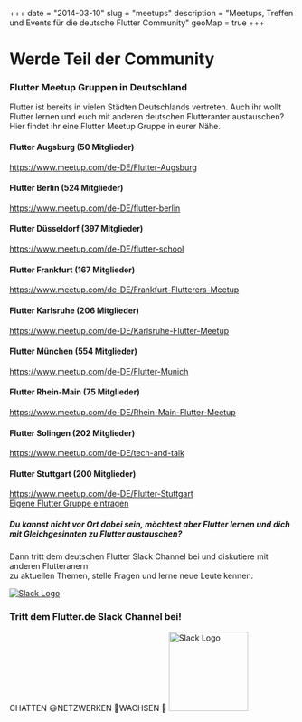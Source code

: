 +++
date = "2014-03-10"
slug = "meetups"
description = "Meetups, Treffen und Events für die deutsche Flutter Community"
geoMap = true
+++

<script>
    var mymap = L.map('meetupmap').setView([51.355, 9.086], 6);
    L.tileLayer('https://api.tiles.mapbox.com/v4/{id}/{z}/{x}/{y}.png?access_token={accessToken}', {
        attribution: 'Map data &copy; <a href="https://www.openstreetmap.org/">OpenStreetMap</a> contributors, <a href="https://creativecommons.org/licenses/by-sa/2.0/">CC-BY-SA</a>, Imagery © <a href="https://www.mapbox.com/">Mapbox</a>',
        maxZoom: 18,
        id: 'mapbox.light',
        accessToken: 'pk.eyJ1IjoiY29vZG9vIiwiYSI6ImNqeWU0M3pkejB5czMzbXA4NHAzc2JiMTgifQ.lA4DZo3KzPhVDucEqu-NxA'
    }).addTo(mymap);
    var augsburg = L.marker([48.3584, 10.8614]).bindPopup("<a href='https://www.meetup.com/de-DE/Flutter-Augsburg' target='_blank' rel='noopener'><b>Flutter Augsburg</b><br></a>").addTo(mymap);
    var berlin = L.marker([52.5173, 13.3889]).bindPopup("<a href='https://www.meetup.com/de-DE/flutter-berlin' target='_blank' rel='noopener'><b>Flutter Berlin</b><br></a>").addTo(mymap);
    var duesseldorf = L.marker([51.2217, 6.7762]).bindPopup("<a href='https://www.meetup.com/de-DE/flutter-school' target='_blank' rel='noopener'><b>Flutter Düsseldorf</b><br></a>").addTo(mymap);
    var frankfurt = L.marker([50.1109, 8.6821]).bindPopup("<a href='https://www.meetup.com/de-DE/Frankfurt-Flutterers-Meetup' target='_blank' rel='noopener'><b>Flutter Frankfurt</b><br></a>").addTo(mymap);
    var hamburg = L.marker([53.5506, 10.0007]).bindPopup("<a href='https://www.meetup.com/de-DE/Flutter-Hamburg' target='_blank' rel='noopener'><b>Flutter Hamburg</b><br></a>").addTo(mymap);
    var karlsruhe = L.marker([49.0068, 8.4034]).bindPopup("<a href='https://www.meetup.com/de-DE/Karlsruhe-Flutter-Meetup' target='_blank' rel='noopener'><b>Flutter Karlsruhe</b><br></a>").addTo(mymap);
    var muenchen = L.marker([48.13710, 11.57538]).bindPopup("<a href='https://www.meetup.com/de-DE/Flutter-Munich' target='_blank' rel='noopener'><b>Flutter München</b><br></a>").addTo(mymap);
    var mainz = L.marker([50.0015, 8.2763]).bindPopup("<a href='https://www.meetup.com/de-DE/Rhein-Main-Flutter-Meetup' target='_blank' rel='noopener'><b>Flutter Rhein-Main/Mainz</b><br></a>").addTo(mymap);
    var solingen = L.marker([51.17125, 7.08390]).bindPopup("<a href='https://www.meetup.com/de-DE/tech-and-talk' target='_blank' rel='noopener'><b>Flutter Solingen</b><br></a>").addTo(mymap);
    var stuttgart = L.marker([48.7787, 9.1800]).bindPopup("<a href='https://www.meetup.com/de-DE/Flutter-Stuttgart' target='_blank' rel='noopener'><b>Flutter Stuttgart</b><br></a>").addTo(mymap);
    var geojsonFeature = { "type": "FeatureCollection", "features": [{ "type": "Feature", "properties": { "scalerank": 1, "featurecla": "Admin-0 country", "labelrank": 2, "sovereignt": "Germany", "sov_a3": "DEU", "adm0_dif": 0, "level": 2, "type": "Sovereign country", "admin": "Germany", "adm0_a3": "DEU", "geou_dif": 0, "geounit": "Germany", "gu_a3": "DEU", "su_dif": 0, "subunit": "Germany", "su_a3": "DEU", "brk_diff": 0, "name": "Germany", "name_long": "Germany", "brk_a3": "DEU", "brk_name": "Germany", "brk_group": null, "abbrev": "Ger.", "postal": "D", "formal_en": "Federal Republic of Germany", "formal_fr": null, "note_adm0": null, "note_brk": null, "name_sort": "Germany", "name_alt": null, "mapcolor7": 2, "mapcolor8": 5, "mapcolor9": 5, "mapcolor13": 1, "pop_est": 82329758, "gdp_md_est": 2918000, "pop_year": -99, "lastcensus": 2011, "gdp_year": -99, "economy": "1. Developed region: G7", "income_grp": "1. High income: OECD", "wikipedia": -99, "fips_10": null, "iso_a2": "DE", "iso_a3": "DEU", "iso_n3": "276", "un_a3": "276", "wb_a2": "DE", "wb_a3": "DEU", "woe_id": -99, "adm0_a3_is": "DEU", "adm0_a3_us": "DEU", "adm0_a3_un": -99, "adm0_a3_wb": -99, "continent": "Europe", "region_un": "Europe", "subregion": "Western Europe", "region_wb": "Europe & Central Asia", "name_len": 7, "long_len": 7, "abbrev_len": 4, "tiny": -99, "homepart": 1, "filename": "DEU.geojson" }, "geometry": { "type": "MultiPolygon", "coordinates": [[[[14.1982421875, 53.919042968750034], [14.213671875000045, 53.870751953124966], [14.172167968750017, 53.874365234375006], [14.04833984375, 53.86308593750002], [13.92578125, 53.879052734374966], [13.902148437500074, 53.93896484375], [13.921679687500045, 53.996630859375045], [13.872460937500051, 54.03627929687502], [13.827148437499972, 54.059570312499964], [13.820410156250034, 54.09282226562502], [13.827734375, 54.12724609374999], [14.038867187500045, 54.03457031250005], [14.211425781250028, 53.95034179687502], [14.1982421875, 53.919042968750034]]], [[[11.282812500000063, 54.41796875], [11.129296875000051, 54.41601562500003], [11.070703125000023, 54.45600585937501], [11.01171875, 54.46616210937503], [11.043457031250057, 54.51547851562503], [11.0849609375, 54.533398437499955], [11.233593750000068, 54.50126953124999], [11.2802734375, 54.438378906249966], [11.282812500000063, 54.41796875]]], [[[13.709179687500011, 54.382714843749994], [13.734179687500044, 54.31542968749997], [13.707324218750074, 54.281152343749994], [13.594921875000011, 54.33818359374999], [13.48203125, 54.33740234375], [13.414550781250028, 54.24956054687496], [13.364355468750034, 54.245849609375], [13.190039062500034, 54.32563476562501], [13.162109375000028, 54.36455078125001], [13.156347656250006, 54.396923828124955], [13.18125, 54.508984374999955], [13.176660156250051, 54.544238281250045], [13.231445312500028, 54.582763671875], [13.239941406250068, 54.63842773437506], [13.336816406249994, 54.697119140625], [13.422753906250021, 54.699316406250006], [13.45009765625008, 54.649609375], [13.491210937500028, 54.615380859374966], [13.636035156250044, 54.57700195312506], [13.65761718750008, 54.55957031249997], [13.670703125000074, 54.53544921875001], [13.603320312500045, 54.488183593749994], [13.58046875000008, 54.463964843750034], [13.601855468749989, 54.425146484375034], [13.709179687500011, 54.382714843749994]]], [[[8.587890625000028, 54.71269531249999], [8.548925781250063, 54.688183593749976], [8.453808593750068, 54.69106445312502], [8.400390625, 54.714111328125], [8.417675781250068, 54.73867187500005], [8.46816406250005, 54.757421875000034], [8.50996093750004, 54.76030273437502], [8.573437500000011, 54.748730468749955], [8.587890625000028, 54.71269531249999]]], [[[9.254980468750034, 54.808007812500044], [9.341992187499983, 54.806298828124966], [9.49873046875004, 54.84042968749998], [9.615820312500004, 54.85541992187501], [9.661230468750006, 54.834375], [9.725, 54.82553710937497], [9.739746093750028, 54.82553710937497], [9.745898437500045, 54.80717773437495], [9.892285156250011, 54.780615234375055], [9.953808593750011, 54.73828125000005], [10.022167968750011, 54.673925781250006], [10.028808593750028, 54.58129882812506], [9.941308593750051, 54.51464843750006], [9.86865234375, 54.47246093749999], [10.143457031250021, 54.488427734375044], [10.17080078125008, 54.45019531249997], [10.212402343750028, 54.408935546875], [10.360449218750006, 54.43833007812506], [10.731542968750006, 54.316259765625055], [10.95595703125008, 54.375683593749976], [11.013378906250066, 54.379150390624964], [11.064355468750051, 54.28051757812506], [11.008593750000074, 54.18115234374997], [10.810742187500068, 54.075146484374955], [10.854589843750034, 54.00981445312495], [10.917773437500045, 53.99531250000004], [11.104296875000017, 54.00917968750002], [11.39960937500004, 53.94462890625001], [11.461132812500068, 53.964746093750016], [11.700585937500078, 54.11352539062506], [11.796289062500051, 54.14545898437498], [12.111328125, 54.168310546875006], [12.16865234375004, 54.22587890625002], [12.296289062500023, 54.283789062500006], [12.378515625, 54.347021484375006], [12.575390625000038, 54.4673828125], [12.779101562500074, 54.44570312500005], [12.898046875000063, 54.42265625], [13.028613281250017, 54.411035156249994], [13.147460937500057, 54.28271484375005], [13.448046875000017, 54.14086914062503], [13.72421875000006, 54.15322265624996], [13.822265625000057, 54.019042968749964], [13.865527343750074, 53.85336914062498], [13.950390625000038, 53.801367187500034], [14.025, 53.76743164062506], [14.25, 53.73188476562501], [14.258886718750006, 53.729638671874994], [14.266113281250057, 53.707128906250034], [14.279882812500032, 53.62475585937502], [14.29873046875005, 53.55644531249999], [14.41455078125, 53.28349609374996], [14.412304687500011, 53.216748046874955], [14.410937500000076, 53.19902343749999], [14.36855468750005, 53.105566406250034], [14.293164062500068, 53.026757812499966], [14.193652343750045, 52.982324218749994], [14.138867187500066, 52.93286132812503], [14.128613281250011, 52.87822265625002], [14.253710937500015, 52.78251953124996], [14.514062500000021, 52.64560546875003], [14.619433593750015, 52.52851562499998], [14.569726562499994, 52.431103515624955], [14.554589843750021, 52.35966796874996], [14.573925781250066, 52.31416015625001], [14.615625, 52.277636718750045], [14.679882812500068, 52.25], [14.705371093750015, 52.207470703124955], [14.692382812500027, 52.150048828124994], [14.704589843750027, 52.110205078125034], [14.752539062500032, 52.08183593750002], [14.748144531250034, 52.07080078124999], [14.724804687500068, 52.030859375000034], [14.69296875000006, 51.95800781250003], [14.674902343750034, 51.90483398437502], [14.601660156250034, 51.832373046875006], [14.623925781250023, 51.77080078124999], [14.681347656250013, 51.69819335937503], [14.72490234374999, 51.661718750000055], [14.73867187500005, 51.62714843750004], [14.7109375, 51.544921874999964], [14.724707031250063, 51.523876953124955], [14.905957031250042, 51.463330078124955], [14.935546875000027, 51.435351562500045], [14.953125, 51.37714843749998], [15.016601562499998, 51.25273437499995], [14.963867187499998, 51.09511718749999], [14.917480468750057, 51.008740234374976], [14.814257812499987, 50.871630859375045], [14.809375, 50.858984375000034], [14.797460937500032, 50.84233398437502], [14.76650390625005, 50.81831054687501], [14.72333984375004, 50.81469726562497], [14.658203125, 50.832617187500006], [14.613574218750044, 50.855566406250055], [14.623828125000015, 50.91474609375004], [14.595214843750057, 50.91860351562502], [14.559667968750006, 50.954931640625034], [14.545703124999989, 50.99394531249998], [14.50732421875, 51.009863281250034], [14.367285156250063, 51.02626953125002], [14.319726562500051, 51.03779296874995], [14.283203125, 51.029492187499955], [14.255859375, 51.00185546875002], [14.273339843750023, 50.97690429687498], [14.299414062500006, 50.95258789062501], [14.377050781250006, 50.91406249999997], [14.369042968750081, 50.89873046874996], [14.201757812500004, 50.86123046875005], [14.096484375000045, 50.82275390625003], [13.998437500000051, 50.80112304687506], [13.898535156250034, 50.76127929687502], [13.701367187500011, 50.716503906249955], [13.556738281250034, 50.70463867187504], [13.52656250000004, 50.692822265625004], [13.472558593750051, 50.61694335937503], [13.436132812499975, 50.60107421874997], [13.401171875000074, 50.60932617187498], [13.374609375000063, 50.621728515625016], [13.341015625000068, 50.611425781250055], [13.306054687500051, 50.58632812499999], [13.269531250000057, 50.57641601562503], [13.237695312500051, 50.576757812500006], [13.18115234375, 50.510498046875], [13.016406250000017, 50.490380859374994], [12.997070312499972, 50.45605468750003], [12.966796875000028, 50.41621093749998], [12.942675781249989, 50.40644531250004], [12.868261718750034, 50.422216796875055], [12.765429687500045, 50.43095703124996], [12.706445312500021, 50.409130859374955], [12.635546875000045, 50.39707031249998], [12.549023437500011, 50.393408203125034], [12.452636718749998, 50.349804687499955], [12.358593750000011, 50.27324218749999], [12.3056640625, 50.205712890624994], [12.27734375, 50.18144531250002], [12.231152343749983, 50.24487304687497], [12.174804687500057, 50.28837890624995], [12.134863281250006, 50.31093750000002], [12.099218750000034, 50.31098632812504], [12.089843749999972, 50.30175781250003], [12.089746093750051, 50.26855468749999], [12.12783203125008, 50.21342773437496], [12.175, 50.17583007812504], [12.182519531250021, 50.148046875000055], [12.207812500000045, 50.09750976562497], [12.276464843749977, 50.042333984375006], [12.38417968750008, 49.99858398437498], [12.457617187500034, 49.95551757812501], [12.512011718750015, 49.89580078125002], [12.5125, 49.87744140624999], [12.497558593749998, 49.85307617187502], [12.471875, 49.83007812500002], [12.450195312500028, 49.80014648437506], [12.390527343750051, 49.73964843749999], [12.408203125, 49.71318359375002], [12.45703125, 49.679785156250055], [12.500292968750015, 49.63969726562496], [12.555761718750034, 49.574853515624994], [12.632031250000038, 49.46123046875002], [12.68115234375, 49.41450195312501], [12.747851562500017, 49.36621093750003], [12.813378906250051, 49.32934570312497], [12.91669921875004, 49.33046875000002], [13.023730468750074, 49.260107421875006], [13.14052734375008, 49.15834960937505], [13.227832031250017, 49.11166992187503], [13.288769531250066, 49.09746093749999], [13.339062500000011, 49.06079101562497], [13.383691406250051, 49.00810546874999], [13.401171875000074, 48.97758789062499], [13.440722656250045, 48.95556640625002], [13.547656250000074, 48.95966796874998], [13.68496093750005, 48.87670898437506], [13.769921875000051, 48.81596679687501], [13.814746093750017, 48.76694335937498], [13.802929687500011, 48.74750976562501], [13.797460937500063, 48.686425781249994], [13.79882812499997, 48.62167968750006], [13.785351562499983, 48.58745117187502], [13.723925781249989, 48.542382812499966], [13.692187500000017, 48.53276367187496], [13.675195312500021, 48.523046875000034], [13.486621093750074, 48.58183593750002], [13.471679687500028, 48.57182617187501], [13.459863281250023, 48.564550781250034], [13.409375, 48.394140625000055], [13.374609375000063, 48.361376953125045], [13.322851562500004, 48.33125], [13.215234375000023, 48.301904296874994], [13.140429687500045, 48.289941406249966], [13.082128906249975, 48.27509765624995], [12.897460937500028, 48.20371093749997], [12.814257812500045, 48.160839843749955], [12.760351562500063, 48.10698242187499], [12.760058593750015, 48.07597656249999], [12.849902343750015, 47.98481445312498], [12.95351562500008, 47.890625], [12.954199218750032, 47.807763671874966], [12.908300781250006, 47.745800781249955], [12.897656250000068, 47.721875], [12.928125, 47.71284179687498], [12.98554687500004, 47.70942382812501], [13.033593750000051, 47.69873046875006], [13.05410156250005, 47.65512695312503], [13.047949218750034, 47.57915039062502], [13.031542968750074, 47.50800781250001], [13.01435546875004, 47.478076171875045], [12.968066406250017, 47.475683593750006], [12.878906250000057, 47.50644531250003], [12.809375, 47.542187499999955], [12.782812500000034, 47.56416015624998], [12.781152343750051, 47.590429687500006], [12.796191406249989, 47.60703125], [12.771386718750023, 47.63940429687503], [12.685839843750074, 47.66933593750002], [12.594238281249972, 47.65629882812502], [12.52656250000004, 47.636132812499994], [12.482910156250028, 47.637304687500055], [12.435742187500011, 47.66611328124998], [12.36318359375008, 47.68818359375004], [12.268359375000017, 47.70273437499998], [12.209277343750074, 47.71826171875003], [12.196875, 47.709082031250034], [12.203808593750011, 47.64672851562503], [12.185644531250063, 47.61953125], [11.716796875, 47.58349609375003], [11.57392578125004, 47.54975585937498], [11.469921875000066, 47.50610351562497], [11.392968750000023, 47.487158203125034], [11.374121093750006, 47.46025390624996], [11.297949218750032, 47.424902343750034], [11.2119140625, 47.41362304687496], [11.191210937500045, 47.42519531250002], [11.136035156249989, 47.408886718749976], [11.041992187500028, 47.39311523437496], [10.98085937499999, 47.398144531250004], [10.952148437500028, 47.42670898437495], [10.893945312500051, 47.470458984375], [10.870605468750028, 47.500781250000045], [10.873046874999972, 47.52021484375001], [10.741601562500023, 47.52412109375001], [10.65869140625, 47.547216796875006], [10.482812500000051, 47.54179687499996], [10.439453125000027, 47.55156249999999], [10.43037109375004, 47.54106445312498], [10.403906250000063, 47.41699218750003], [10.369140625, 47.366064453125034], [10.312792968750074, 47.313427734374976], [10.240625, 47.284130859374955], [10.18300781250008, 47.27880859375002], [10.185742187500011, 47.317187500000045], [10.200292968750063, 47.36342773437505], [10.158789062500034, 47.37426757812502], [10.096484375000045, 47.379589843749955], [10.066308593750023, 47.39335937500002], [10.074218750000028, 47.42851562499999], [10.059863281250045, 47.44907226562498], [10.034082031250023, 47.47358398437501], [9.971582031249994, 47.50532226562498], [9.839160156250017, 47.55229492187496], [9.748925781250021, 47.575537109375006], [9.715136718750074, 47.55078125000002], [9.650585937500068, 47.52587890625], [9.548925781250063, 47.53403320312498], [9.524023437500032, 47.52421875000002], [9.35, 47.59892578124996], [9.182812500000068, 47.67070312500002], [9.127539062500006, 47.67070312500002], [8.881152343750074, 47.65639648437505], [8.874023437500057, 47.66269531249998], [8.831152343750006, 47.70361328124997], [8.793066406250063, 47.71655273437503], [8.770117187500004, 47.70991210937501], [8.75478515625008, 47.69804687499999], [8.728320312500017, 47.700048828125055], [8.617871093749983, 47.76611328125], [8.572656250000023, 47.775634765625], [8.509863281250006, 47.76689453124998], [8.435742187500011, 47.73134765625002], [8.403417968750004, 47.687792968750045], [8.413281250000068, 47.66269531249998], [8.451757812500006, 47.65180664062498], [8.55234375000006, 47.65913085937498], [8.56708984375004, 47.65190429687502], [8.57050781250004, 47.63779296874998], [8.55947265625008, 47.62402343750003], [8.477636718750034, 47.61269531250002], [8.454003906249993, 47.59619140625003], [8.430078125000023, 47.592138671875006], [8.414746093750011, 47.58959960937503], [8.327832031250068, 47.60693359375], [8.198242187500028, 47.60693359375], [8.09375, 47.57617187500002], [7.927050781250045, 47.56386718750002], [7.698046875000017, 47.56987304687499], [7.615625, 47.59272460937504], [7.565429687500001, 47.606542968750006], [7.529394531250034, 47.67387695312496], [7.538574218750028, 47.77363281250004], [7.593261718750056, 47.90566406250002], [7.608496093750063, 48.002587890625044], [7.584179687499983, 48.064306640625006], [7.616601562500023, 48.15678710937502], [7.705664062500063, 48.280029296875], [7.765136718749999, 48.410009765625], [7.794824218749994, 48.54682617187498], [7.837988281250006, 48.636035156250045], [7.92275390625005, 48.69853515624999], [8.124023437500028, 48.87329101562497], [8.140332031250038, 48.88642578124998], [8.134863281250006, 48.97358398437498], [8.080664062500063, 48.98588867187499], [8.001269531250045, 49.01093750000003], [7.799218750000023, 49.04189453125005], [7.610937500000033, 49.061767578125], [7.525488281250033, 49.086376953124955], [7.450585937500051, 49.15219726562503], [7.404199218749994, 49.15307617187503], [7.313378906250079, 49.12954101562505], [7.19990234375004, 49.113623046875], [7.117382812500011, 49.12753906249997], [7.065722656250074, 49.12485351562498], [7.03671875, 49.112695312499994], [7.022167968750068, 49.123437500000044], [7.001464843750028, 49.17988281249998], [6.958300781250017, 49.19462890624999], [6.891210937500034, 49.20751953125003], [6.84951171875008, 49.20195312499996], [6.820703125000051, 49.173925781250034], [6.77626953125008, 49.154150390625], [6.735449218750006, 49.16059570312498], [6.607617187499983, 49.290869140625034], [6.574707031250028, 49.31967773437506], [6.566308593750023, 49.34619140625003], [6.534277343750063, 49.394677734374966], [6.458105468750006, 49.44287109375002], [6.38222656250008, 49.45815429687502], [6.344335937500005, 49.45273437499997], [6.348437500000045, 49.51269531250003], [6.37832031250008, 49.59960937499997], [6.40673828125, 49.64497070312498], [6.444628906250017, 49.682031249999966], [6.484765625000023, 49.70781249999999], [6.49375, 49.75439453124997], [6.4873046875, 49.79848632812499], [6.440917968750057, 49.80532226562505], [6.32460937500008, 49.83789062500003], [6.256054687500039, 49.87216796874998], [6.204882812500017, 49.915136718750034], [6.138183593749999, 49.97431640625001], [6.10976562500008, 50.034375], [6.108300781250051, 50.09423828125003], [6.116503906250045, 50.120996093749966], [6.12128906250004, 50.13935546874998], [6.175097656250074, 50.23266601562497], [6.36445312500001, 50.31616210937503], [6.343652343750051, 50.400244140625006], [6.340917968750006, 50.451757812500034], [6.294921875000057, 50.485498046874966], [6.20302734375008, 50.499121093750006], [6.1787109375, 50.52250976562496], [6.168457031250057, 50.54536132812501], [6.235937500000033, 50.59667968749997], [6.154492187500039, 50.63725585937499], [6.119433593750016, 50.67924804687502], [6.005957031249977, 50.73222656249996], [5.993945312500017, 50.75043945312503], [6.048437500000034, 50.904882812500055], [6.0068359375, 50.94995117187499], [5.955078125, 50.97294921874999], [5.894726562500068, 50.98422851562506], [5.867187500000057, 51.00566406249999], [5.857519531250034, 51.030126953125006], [5.86835937500001, 51.0453125], [5.939257812500074, 51.04082031250004], [5.961035156250063, 51.05668945312498], [6.129980468750034, 51.14741210937501], [6.136914062500011, 51.16484374999998], [6.113378906250034, 51.174707031249966], [6.082421875000023, 51.17998046874996], [6.074804687500063, 51.19902343750004], [6.075878906250011, 51.22412109374999], [6.166210937500039, 51.35483398437498], [6.192871093750057, 51.41059570312498], [6.198828125000034, 51.45], [6.193261718750051, 51.48891601562502], [6.1416015625, 51.55009765624996], [6.091113281250016, 51.59892578124996], [6.08935546875, 51.63779296874998], [6.052734375, 51.65825195312499], [5.948535156250017, 51.762402343749955], [5.948730468750057, 51.802685546875004], [6.007617187500045, 51.83398437499997], [6.089843750000028, 51.853955078124955], [6.1171875, 51.870410156250045], [6.166503906249999, 51.88076171875002], [6.29707031250004, 51.85073242187502], [6.355664062500011, 51.82465820312504], [6.372167968749977, 51.830029296874976], [6.425, 51.85839843749997], [6.517578125000028, 51.853955078124955], [6.741796875000062, 51.91088867187503], [6.775195312500017, 51.93828125000002], [6.800390625, 51.96738281249997], [6.802441406250068, 51.98017578125001], [6.715625, 52.03618164062496], [6.712988281250062, 52.056884765625], [6.724511718749994, 52.080224609374966], [6.749023437500028, 52.09868164062499], [6.800390625, 52.111230468749966], [6.855078125000034, 52.13579101562502], [6.977246093750068, 52.20551757812501], [7.019628906250006, 52.26601562499999], [7.032617187500079, 52.33149414062501], [7.035156250000057, 52.38022460937498], [7.001855468750022, 52.41899414062495], [6.96816406250008, 52.44409179687502], [6.92207031250001, 52.440283203125034], [6.832519531249971, 52.442285156250016], [6.748828125000074, 52.464013671874994], [6.702929687500045, 52.49921874999998], [6.69160156250004, 52.530175781249966], [6.712402343750028, 52.549658203125034], [6.71875, 52.573583984375034], [6.705371093750016, 52.59765625000006], [6.710742187500045, 52.617871093749976], [6.74843750000008, 52.63408203125002], [7.013183593750028, 52.63354492187497], [7.033007812500045, 52.65136718749997], [7.050878906250063, 52.74477539062499], [7.117089843750051, 52.88701171875002], [7.179492187500045, 52.966210937499994], [7.189941406250057, 52.99951171875003], [7.188964843750028, 53.187207031249976], [7.197265625000028, 53.28227539062499], [7.152050781250068, 53.32695312500001], [7.053320312500033, 53.375830078125034], [7.074316406250034, 53.477636718750006], [7.107128906250068, 53.556982421875], [7.20644531250005, 53.65454101562497], [7.285253906250034, 53.681347656250004], [7.629199218750017, 53.69726562499997], [8.00927734375, 53.69072265624998], [8.167089843750004, 53.543408203124976], [8.108496093750063, 53.46767578125002], [8.200781250000034, 53.43242187500002], [8.245214843750006, 53.44531249999997], [8.279003906250068, 53.51118164062498], [8.301562500000044, 53.58413085937502], [8.333886718750051, 53.606201171875], [8.45136718750001, 53.55170898437498], [8.492675781249972, 53.514355468750004], [8.495214843750063, 53.39423828124998], [8.53847656250008, 53.55688476562497], [8.50625, 53.670751953125], [8.528417968750063, 53.781103515625006], [8.57558593750008, 53.838476562500055], [8.618945312500045, 53.875], [8.897753906250074, 53.83569335937503], [9.20556640625, 53.85595703124997], [9.321972656250011, 53.81347656250003], [9.585351562500021, 53.600488281249966], [9.673144531250045, 53.565625], [9.783984375000074, 53.554638671874955], [9.63125, 53.600195312500006], [9.31201171875, 53.859130859375], [9.216406249999977, 53.89121093750006], [9.069628906250017, 53.90092773437499], [8.978125, 53.92622070312498], [8.92041015625, 53.96533203125006], [8.903515625000011, 54.00029296874999], [8.906640625000023, 54.26079101562502], [8.8515625, 54.29956054687503], [8.780371093750063, 54.31303710937502], [8.736035156250011, 54.29521484375002], [8.64492187500008, 54.29497070312499], [8.625781250000017, 54.353955078125004], [8.648046875, 54.39765625], [8.831152343750006, 54.42753906249999], [8.951855468750011, 54.46757812499996], [8.957226562500038, 54.538330078125], [8.880957031250034, 54.59394531249995], [8.789648437500006, 54.695947265625044], [8.682324218750068, 54.791845703125034], [8.670312500000023, 54.90341796875003], [8.670703125000017, 54.9033203125], [8.857226562499989, 54.90112304687499], [8.90292968750006, 54.89692382812495], [9.185839843750074, 54.844677734374955], [9.254980468750034, 54.808007812500044]]], [[[8.307714843750034, 54.786962890625034], [8.284667968750057, 54.76708984374997], [8.295703124999989, 54.90830078125006], [8.405175781249994, 55.05874023437496], [8.451464843750017, 55.05537109374998], [8.404101562500045, 55.01474609374997], [8.390429687500017, 54.98627929687504], [8.371191406250006, 54.92939453124998], [8.3798828125, 54.89985351562501], [8.629589843750068, 54.89174804687496], [8.600585937500028, 54.86538085937502], [8.34736328125004, 54.84760742187504], [8.307714843750034, 54.786962890625034]]]] } }] }
    L.geoJSON(geojsonFeature).addTo(mymap);
</script>

<h1>Werde Teil der Community</h1>

<div>
    <h3>Flutter Meetup Gruppen in Deutschland</h3>
    <p>Flutter ist bereits in vielen Städten Deutschlands vertreten. Auch ihr wollt Flutter lernen und euch mit anderen deutschen Flutteranter austauschen? Hier findet ihr eine Flutter Meetup Gruppe in eurer Nähe.</p>
</div>

<div class="row mt-5">
    <!-- Augsburg -->
    <div class="col-12 col-md-6">
        <div class="card bg-light mb-4">
            <div class="card-body">
                <h4 class="card-title mt-0">Flutter Augsburg (50 Mitglieder)</h4>
                <a href="https://www.meetup.com/de-DE/Flutter-Augsburg" target="_blank" rel="noopener" class="card-link">https://www.meetup.com/de-DE/Flutter-Augsburg</a>
            </div>
        </div>
    </div>
    <!-- Berlin -->
    <div class="col-12 col-md-6">
        <div class="card bg-light mb-4">
            <div class="card-body">
                <h4 class="card-title mt-0">Flutter Berlin (524 Mitglieder)</h4>
                <a href="https://www.meetup.com/de-DE/flutter-berlin" target="_blank" rel="noopener" class="card-link">https://www.meetup.com/de-DE/flutter-berlin</a>
            </div>
        </div>
    </div>
    <!-- Düsseldorf -->
    <div class="col-12 col-md-6">
        <div class="card bg-light mb-4">
            <div class="card-body">
                <h4 class="card-title mt-0">Flutter Düsseldorf (397 Mitglieder)</h4>
                <a href="https://www.meetup.com/de-DE/flutter-school" target="_blank" rel="noopener" class="card-link">https://www.meetup.com/de-DE/flutter-school</a>
            </div>
        </div>
    </div>
    <!-- Frankfurt -->
    <div class="col-12 col-md-6">
        <div class="card bg-light mb-4">
            <div class="card-body">
                <h4 class="card-title mt-0">Flutter Frankfurt (167 Mitglieder)</h4>
                <a href="https://www.meetup.com/de-DE/Frankfurt-Flutterers-Meetup" target="_blank" rel="noopener" class="card-link">https://www.meetup.com/de-DE/Frankfurt-Flutterers-Meetup</a>
            </div>
        </div>
    </div>
    <!-- Karlsruhe -->
    <div class="col-12 col-md-6">
        <div class="card bg-light mb-4">
            <div class="card-body">
                <h4 class="card-title mt-0">Flutter Karlsruhe (206 Mitglieder)</h4>
                <a href="https://www.meetup.com/de-DE/Karlsruhe-Flutter-Meetup" target="_blank" rel="noopener" class="card-link">https://www.meetup.com/de-DE/Karlsruhe-Flutter-Meetup</a>
            </div>
        </div>
    </div>
    <!-- München -->
    <div class="col-12 col-md-6">
        <div class="card bg-light mb-4">
            <div class="card-body">
                <h4 class="card-title mt-0">Flutter München (554 Mitglieder)</h4>
                <a href="https://www.meetup.com/de-DE/Flutter-Munich" target="_blank" rel="noopener" class="card-link">https://www.meetup.com/de-DE/Flutter-Munich</a>
            </div>
        </div>
    </div>
    <!-- Rhein-Main -->
    <div class="col-12 col-md-6">
        <div class="card bg-light mb-4">
            <div class="card-body">
                <h4 class="card-title mt-0">Flutter Rhein-Main (75 Mitglieder)</h4>
                <a href="https://www.meetup.com/de-DE/Rhein-Main-Flutter-Meetup/" target="_blank" rel="noopener" class="card-link">https://www.meetup.com/de-DE/Rhein-Main-Flutter-Meetup</a>
            </div>
        </div>
    </div>
    <!-- Solingen -->
    <div class="col-12 col-md-6">
        <div class="card bg-light mb-4">
            <div class="card-body">
                <h4 class="card-title mt-0">Flutter Solingen (202 Mitglieder)</h4>
                <a href="https://www.meetup.com/de-DE/tech-and-talk/" target="_blank" rel="noopener" class="card-link">https://www.meetup.com/de-DE/tech-and-talk</a>
            </div>
        </div>
    </div>
    <!-- Stuttagrt -->
    <div class="col-12 col-md-6">
        <div class="card bg-light mb-4">
            <div class="card-body">
                <h4 class="card-title mt-0">Flutter Stuttgart (200 Mitglieder)</h4>
                <a href="https://www.meetup.com/de-DE/Flutter-Stuttgart" target="_blank" rel="noopener" class="card-link">https://www.meetup.com/de-DE/Flutter-Stuttgart</a>
            </div>
        </div>
    </div>
</div>
<div class="text-center pt-4">
    <a href="https://forms.gle/FrFC81nwYmW7iscf7" target="_blank" rel="noopener" class="btn btn-primary">Eigene
        Flutter Gruppe eintragen</a>
</div>
<div class="container pb-5">
    <div class="row pt-5 pb-5">
        <div class="col-12 text-center">
            <h5 class="mb-2">Du kannst nicht vor Ort dabei sein, möchtest aber Flutter lernen und dich mit Gleichgesinnten zu Flutter austauschen?</h5>
            <p class="d-block mb-3">Dann tritt dem deutschen Flutter Slack Channel bei und diskutiere mit anderen Flutteranern<br/> zu aktuellen Themen, stelle Fragen und lerne neue Leute kennen.</p>
            <div class="join-slack p-0">
                <a href="https://join.slack.com/t/flutter-de/shared_invite/enQtNjYyODAzNDQ5MjUxLWNlOGUwNTUwMDA1ZTc2YmFlODhmMGZmMmVhOGJmYWIyYjBhYjY4Yjc5MDQ0MGJiY2ZjYTdhMzdhMDhlMTA4YjI"
        target="_blank" rel="noopener" class="btn btn-link d-block">
                <img src="/images/slack-mark.png" alt="Slack Logo">
                </a>
            </div>
            <h3 class="mt-0" >Tritt dem Flutter.de Slack Channel bei!</h3>
            <span class="join-slack-word">CHATTEN 😃</span><span class="join-slack-word">NETZWERKEN 👋</span><span
        class="join-slack-word">WACHSEN 🚀</span>
            <a href="https://join.slack.com/t/flutter-de/shared_invite/enQtNjYyODAzNDQ5MjUxLWNlOGUwNTUwMDA1ZTc2YmFlODhmMGZmMmVhOGJmYWIyYjBhYjY4Yjc5MDQ0MGJiY2ZjYTdhMzdhMDhlMTA4YjI"
        target="_blank" rel="noopener" class="btn btn-link d-block pt-4">
                <img src="/images/btn-add-to-slack.png" alt="Slack Logo" style="width:140px;">
            </a>
        </div>
    </div>
</div>